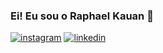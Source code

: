 ### Ei! Eu sou o Raphael Kauan 🧠
[![instagram](https://img.shields.io/badge/Instagram-E4405F?style=for-the-badge&logo=instagram&logoColor=white)](https://www.instagram.com/fantecellerapha/)
[![linkedin](https://img.shields.io/badge/LinkedIn-0077B5?style=for-the-badge&logo=linkedin&logoColor=white)](https://www.linkedin.com/in/raphael-kauan-a62138251/)
